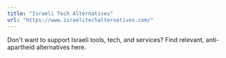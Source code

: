 ```yaml
---
title: "Israeli Tech Alternatives"
url: "https://www.israelitechalternatives.com/"
---
```


Don't want to support Israeli tools, tech, and services? Find relevant,
anti-apartheid alternatives here.
